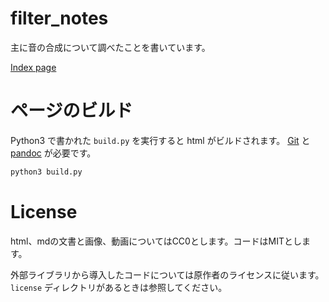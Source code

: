 # filter_notes
主に音の合成について調べたことを書いています。

[Index page](https://ryukau.github.io/filter_notes)

# ページのビルド
Python3 で書かれた `build.py` を実行すると html がビルドされます。 [Git](https://git-scm.com/) と [pandoc](https://pandoc.org/) が必要です。

```bash
python3 build.py
```

# License
html、mdの文書と画像、動画についてはCC0とします。コードはMITとします。

外部ライブラリから導入したコードについては原作者のライセンスに従います。 `license` ディレクトリがあるときは参照してください。
